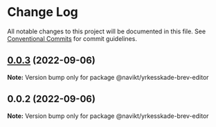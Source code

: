 # Change Log

All notable changes to this project will be documented in this file.
See [Conventional Commits](https://conventionalcommits.org) for commit guidelines.

## [0.0.3](https://github.com/navikt/yrkesskade-frontend-felles/compare/@navikt/yrkesskade-brev-editor@0.0.2...@navikt/yrkesskade-brev-editor@0.0.3) (2022-09-06)

**Note:** Version bump only for package @navikt/yrkesskade-brev-editor





## 0.0.2 (2022-09-06)

**Note:** Version bump only for package @navikt/yrkesskade-brev-editor
